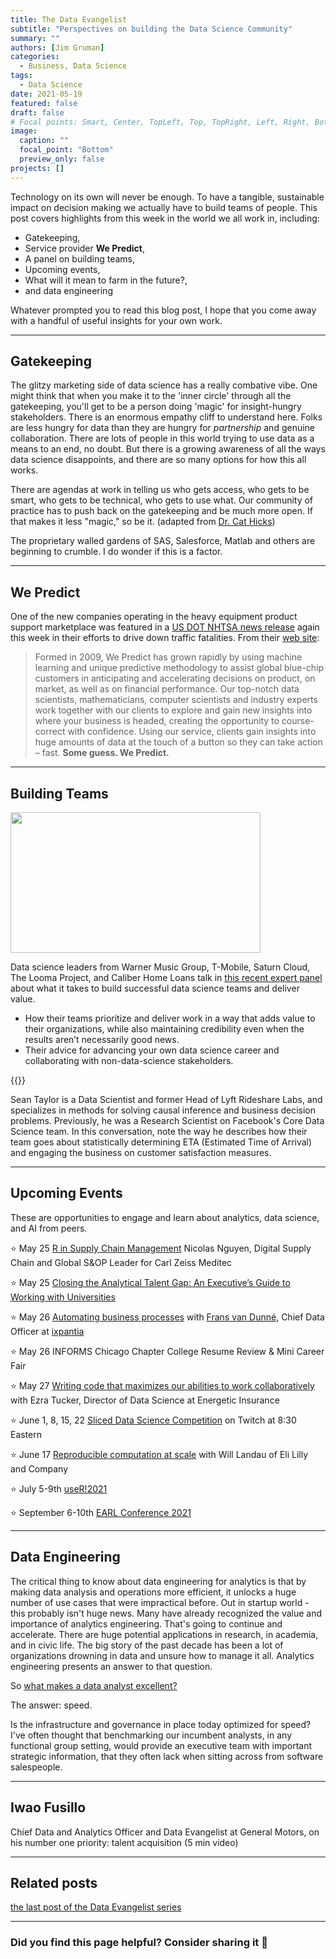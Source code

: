 ```yaml
---
title: The Data Evangelist
subtitle: "Perspectives on building the Data Science Community"
summary: ""
authors: [Jim Gruman]
categories: 
  - Business, Data Science
tags: 
  - Data Science
date: 2021-05-19
featured: false
draft: false
# Focal points: Smart, Center, TopLeft, Top, TopRight, Left, Right, BottomLeft, Bottom, BottomRight.
image:
  caption: ""
  focal_point: "Bottom"
  preview_only: false
projects: []
---
```


Technology on its own will never be enough. To have a tangible, sustainable impact on decision making we actually have to build teams of people. This post covers highlights from this week in the world we all work in, including:

-   Gatekeeping,
-   Service provider **We Predict**,
-   A panel on building teams,
-   Upcoming events,
-   What will it mean to farm in the future?,
-   and data engineering

Whatever prompted you to read this blog post, I hope that you come away with a handful of useful insights for your own work.

----

## Gatekeeping

The glitzy marketing side of data science has a really combative vibe. One might think that when you make it to the 'inner circle' through all the gatekeeping, you'll get to be a person doing 'magic' for insight-hungry stakeholders. There is an enormous empathy cliff to understand here. Folks are less hungry for data than they are hungry for *partnership* and genuine collaboration. There are lots of people in this world trying to use data as a means to an end, no doubt. But there is a growing awareness of all the ways data science disappoints, and there are so many options for how this all works. 

There are agendas at work in telling us who gets access, who gets to be smart, who gets to be technical, who gets to use what. Our community of practice has to push back on the gatekeeping and be much more open. If that makes it less "magic," so be it. (adapted from [Dr. Cat Hicks](https://twitter.com/grimalkina/status/1395058552260075522))

The proprietary walled gardens of SAS, Salesforce, Matlab and others are beginning to crumble. I do wonder if this is a factor.

----

## We Predict

One of the new companies operating in the heavy equipment product support marketplace was featured in a [US DOT NHTSA news release](https://apnews.com/press-release/pr-businesswire/8e0fb28a54964e739747d8c3a9ca545a) again this week in their efforts to drive down traffic fatalities. From their [web site](https://www.wepredict.com/about-us/):

> Formed in 2009, We Predict has grown rapidly by using machine learning and unique predictive methodology to assist global blue-chip customers in anticipating and accelerating decisions on product, on market, as well as on financial performance. Our top-notch data scientists, mathematicians, computer scientists and industry experts work together with our clients to explore and gain new insights into where your business is headed, creating the opportunity to course-correct with confidence. Using our service, clients gain insights into huge amounts of data at the touch of a button so they can take action – fast. **Some guess. We Predict.**

-----

## Building Teams

<p><a href="https://fast.wistia.com/embed/medias/mw2npdn8tg?wvideo=mw2npdn8tg"><img src="https://embedwistia-a.akamaihd.net/deliveries/d1d1a2935346ad9debd72a5e844174bf.jpg?image_play_button_size=2x&amp;image_crop_resized=960x540&amp;image_play_button=1&amp;image_play_button_color=71a5d4e0" width="400" height="225" style="width: 400px; height: 225px;"></a></p>

Data science leaders from Warner Music Group, T-Mobile, Saturn Cloud, The Looma Project, and Caliber Home Loans talk in [this recent expert panel](https://www.rstudio.com/resources/webinars/building-effective-data-science-teams/) about what it takes to build successful data science teams and deliver value.

- How their teams prioritize and deliver work in a way that adds value to their organizations, while also maintaining credibility even when the results aren’t necessarily good news.
- Their advice for advancing your own data science career and collaborating with non-data-science stakeholders.

{{<youtube ceCQh73dU98>}}

Sean Taylor is a Data Scientist and former Head of Lyft Rideshare Labs, and specializes in methods for solving causal inference and business decision problems. Previously, he was a Research Scientist on Facebook's Core Data Science team. In this conversation, note the way he describes how their team goes about statistically determining ETA (Estimated Time of Arrival) and engaging the business on customer satisfaction measures.

-----

## Upcoming Events

These are opportunities to engage and learn about analytics, data science, and AI from peers.

:star: May 25 [R in Supply Chain Management](https://www.meetup.com/RStudio-Enterprise-Community-Meetup/events/277113742/) Nicolas Nguyen, Digital Supply Chain and Global S&OP Leader for Carl Zeiss Meditec

:star: May 25 [Closing the Analytical Talent Gap: An Executive’s Guide to Working with Universities](https://info.iianalytics.com/webmail/12372/910581255/06a26e354dab858b1486a724643a977aeb93fcd32c0e61e119c78ad0b7f0d739) 

:star: May 26 [Automating business processes](https://www.meetup.com/Cleveland-UseR-Group/events/277370785/) with [Frans van Dunné](https://www.fransvandunne.com/), Chief Data Officer at [ixpantia](https://www.ixpantia.com/)

:star: May 26 INFORMS Chicago Chapter College Resume Review & Mini Career Fair

:star: May 27 [Writing code that maximizes our abilities to work collaboratively](https://www.meetup.com/Boston-useR/events/278003746/) with Ezra Tucker, Director of Data Science at Energetic Insurance

:star: June 1, 8, 15, 22 [Sliced Data Science Competition](https://www.notion.so/Sliced-Show-c7bd26356e3a42279e2dfbafb0480073) on Twitch at 8:30 Eastern 

:star: June 17 [Reproducible computation at scale](https://www.meetup.com/R-Lille/events/277902715/) with Will Landau of Eli Lilly and Company

:star: July 5-9th [useR!2021](https://user2021.r-project.org/)

:star:️ September 6-10th [EARL Conference 2021](https://info.mango-solutions.com/earl-2021#:~:text=EARL%202021%206%2D10th%20September,of%20the%20world%27s%20leading%20practitioners)

------

## Data Engineering

The critical thing to know about data engineering for analytics is that by making data analysis and operations more efficient, it unlocks a huge number of use cases that were impractical before. Out in startup world - this probably isn't huge news. Many have already recognized the value and importance of analytics engineering. That's going to continue and accelerate. There are huge potential applications in research, in academia, and in civic life. The big story of the past decade has been a lot of organizations drowning in data and unsure how to manage it all. Analytics engineering presents an answer to that question.

So [what makes a data analyst excellent?](https://towardsdatascience.com/what-makes-a-data-analyst-excellent-17ee4651c6db)

The answer:  speed.

Is the infrastructure and governance in place today optimized for speed? I've often thought that benchmarking our incumbent analysts, in any functional group setting, would provide an executive team with important strategic information, that they often lack when sitting across from software salespeople.

----

## Iwao Fusillo

Chief Data and Analytics Officer and Data Evangelist at General Motors, on his number one priority: talent acquisition (5 min video)

<script src="https://player.field59.com/v4/vp/LEADCINCINNATI/89d6a70f5ce35bebd74de77e9d56888d1e836efc" data-uuid="04f0c7d0-13af-5ed2-9feb-8c6ec339ebcf"></script>

------

## Related posts

[the last post of the Data Evangelist series](https://jimgruman.netlify.app/post/2021-05-14-data-evangelist-part-11/)

------------------------------------------------------------------------

### Did you find this page helpful? Consider sharing it :raised_hands:
